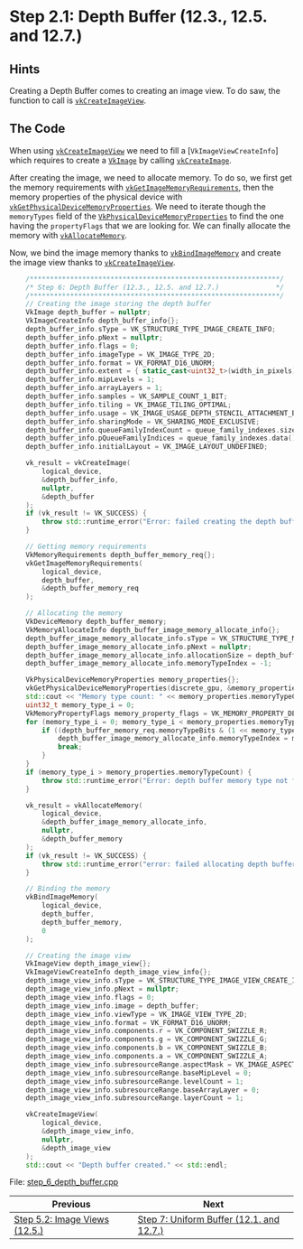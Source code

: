 # **Step 2.1: Depth Buffer (12.3., 12.5. and 12.7.)**
## **Hints**
Creating a Depth Buffer comes to creating an image view. To do saw, the function to call is [`vkCreateImageView`](https://registry.khronos.org/vulkan/specs/1.3-extensions/html/chap12.html#vkCreateImageView).

## **The Code**
When using [`vkCreateImageView`](https://registry.khronos.org/vulkan/specs/1.3-extensions/html/chap12.html#vkCreateImageView) we need to fill a [`VkImageViewCreateInfo`] which requires to create a [`VkImage`](https://registry.khronos.org/vulkan/specs/1.3-extensions/html/chap12.html#resources-images) by calling [`vkCreateImage`](https://registry.khronos.org/vulkan/specs/1.3-extensions/html/chap12.html#vkCreateImage).

After creating the image, we need to allocate memory. To do so, we first get the memory requirements with [`vkGetImageMemoryRequirements`](https://registry.khronos.org/vulkan/specs/1.3-extensions/html/chap12.html#vkGetImageMemoryRequirements), then the memory properties of the physical device with [`vkGetPhysicalDeviceMemoryProperties`](https://registry.khronos.org/vulkan/specs/1.3-extensions/html/chap11.html#vkGetPhysicalDeviceMemoryProperties). We need to iterate though the `memoryTypes` field of the [`VkPhysicalDeviceMemoryProperties`](https://registry.khronos.org/vulkan/specs/1.3-extensions/html/chap11.html#VkPhysicalDeviceMemoryProperties) to find the one having the `propertyFlags` that we are looking for. We can finally allocate the memory with [`vkAllocateMemory`](https://registry.khronos.org/vulkan/specs/1.3-extensions/html/chap11.html#vkAllocateMemory).

Now, we bind the image memory thanks to [`vkBindImageMemory`](https://registry.khronos.org/vulkan/specs/1.3-extensions/html/chap12.html#vkBindImageMemory) and create the image view thanks to [`vkCreateImageView`](https://registry.khronos.org/vulkan/specs/1.3-extensions/html/chap12.html#vkCreateImageView).

```C++
    /**************************************************************/
	/* Step 6: Depth Buffer (12.3., 12.5. and 12.7.)              */
	/**************************************************************/
	// Creating the image storing the depth buffer
	VkImage depth_buffer = nullptr;
	VkImageCreateInfo depth_buffer_info{};
	depth_buffer_info.sType = VK_STRUCTURE_TYPE_IMAGE_CREATE_INFO;
	depth_buffer_info.pNext = nullptr;
	depth_buffer_info.flags = 0;
	depth_buffer_info.imageType = VK_IMAGE_TYPE_2D;
	depth_buffer_info.format = VK_FORMAT_D16_UNORM;
	depth_buffer_info.extent = { static_cast<uint32_t>(width_in_pixels), static_cast<uint32_t>(height_in_pixels), 1 };
	depth_buffer_info.mipLevels = 1;
	depth_buffer_info.arrayLayers = 1;
	depth_buffer_info.samples = VK_SAMPLE_COUNT_1_BIT;
	depth_buffer_info.tiling = VK_IMAGE_TILING_OPTIMAL;
	depth_buffer_info.usage = VK_IMAGE_USAGE_DEPTH_STENCIL_ATTACHMENT_BIT;
	depth_buffer_info.sharingMode = VK_SHARING_MODE_EXCLUSIVE;
	depth_buffer_info.queueFamilyIndexCount = queue_family_indexes.size();
	depth_buffer_info.pQueueFamilyIndices = queue_family_indexes.data();
	depth_buffer_info.initialLayout = VK_IMAGE_LAYOUT_UNDEFINED;

	vk_result = vkCreateImage(
		logical_device,
		&depth_buffer_info,
		nullptr,
		&depth_buffer
	);
	if (vk_result != VK_SUCCESS) {
		throw std::runtime_error("Error: failed creating the depth buffer!");
	}

	// Getting memory requirements
	VkMemoryRequirements depth_buffer_memory_req{};
	vkGetImageMemoryRequirements(
		logical_device,
		depth_buffer,
		&depth_buffer_memory_req
	);

	// Allocating the memory
	VkDeviceMemory depth_buffer_memory;
	VkMemoryAllocateInfo depth_buffer_image_memory_allocate_info{};
	depth_buffer_image_memory_allocate_info.sType = VK_STRUCTURE_TYPE_MEMORY_ALLOCATE_INFO;
	depth_buffer_image_memory_allocate_info.pNext = nullptr;
	depth_buffer_image_memory_allocate_info.allocationSize = depth_buffer_memory_req.size;
	depth_buffer_image_memory_allocate_info.memoryTypeIndex = -1;

	VkPhysicalDeviceMemoryProperties memory_properties{};
	vkGetPhysicalDeviceMemoryProperties(discrete_gpu, &memory_properties);
	std::cout << "Memory type count: " << memory_properties.memoryTypeCount << std::endl;
	uint32_t memory_type_i = 0;
	VkMemoryPropertyFlags memory_property_flags = VK_MEMORY_PROPERTY_DEVICE_LOCAL_BIT;
	for (memory_type_i = 0; memory_type_i < memory_properties.memoryTypeCount; memory_type_i++) {
		if ((depth_buffer_memory_req.memoryTypeBits & (1 << memory_type_i)) && (memory_properties.memoryTypes[memory_type_i].propertyFlags & memory_property_flags) == memory_property_flags) {
			depth_buffer_image_memory_allocate_info.memoryTypeIndex = memory_type_i;
			break;
		}
	}
	if (memory_type_i > memory_properties.memoryTypeCount) {
		throw std::runtime_error("Error: depth buffer memory type not found!");
	}

	vk_result = vkAllocateMemory(
		logical_device,
		&depth_buffer_image_memory_allocate_info,
		nullptr,
		&depth_buffer_memory
	);
	if (vk_result != VK_SUCCESS) {
		throw std::runtime_error("error: failed allocating depth buffer memory!");
	}

	// Binding the memory
	vkBindImageMemory(
		logical_device,
		depth_buffer,
		depth_buffer_memory,
		0
	);

	// Creating the image view
	VkImageView depth_image_view{};
	VkImageViewCreateInfo depth_image_view_info{};
	depth_image_view_info.sType = VK_STRUCTURE_TYPE_IMAGE_VIEW_CREATE_INFO;
	depth_image_view_info.pNext = nullptr;
	depth_image_view_info.flags = 0;
	depth_image_view_info.image = depth_buffer;
	depth_image_view_info.viewType = VK_IMAGE_VIEW_TYPE_2D;
	depth_image_view_info.format = VK_FORMAT_D16_UNORM;
	depth_image_view_info.components.r = VK_COMPONENT_SWIZZLE_R;
	depth_image_view_info.components.g = VK_COMPONENT_SWIZZLE_G;
	depth_image_view_info.components.b = VK_COMPONENT_SWIZZLE_B;
	depth_image_view_info.components.a = VK_COMPONENT_SWIZZLE_A;
	depth_image_view_info.subresourceRange.aspectMask = VK_IMAGE_ASPECT_DEPTH_BIT;
	depth_image_view_info.subresourceRange.baseMipLevel = 0;
	depth_image_view_info.subresourceRange.levelCount = 1;
	depth_image_view_info.subresourceRange.baseArrayLayer = 0;
	depth_image_view_info.subresourceRange.layerCount = 1;

	vkCreateImageView(
		logical_device,
		&depth_image_view_info,
		nullptr,
		&depth_image_view
	);
	std::cout << "Depth buffer created." << std::endl;
```

File: [step_6_depth_buffer.cpp](../Code/step_6_depth_buffer.cpp)

| Previous | Next |
|---|---|
| [Step 5.2: Image Views (12.5.)](image_views.md) | [Step 7: Uniform Buffer (12.1. and 12.7.)](uniform_buffer.md) |